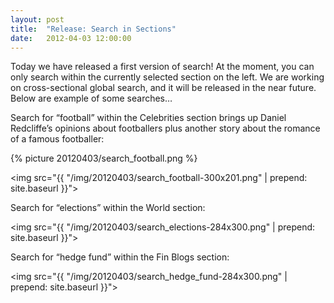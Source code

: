 ```yaml
---
layout: post
title:  "Release: Search in Sections"
date:   2012-04-03 12:00:00
---
```


Today we have released a first version of search! At the moment, you 
can only search within the currently selected section on the left. 
We are working on cross-sectional global search, and it will be released 
in the near future. Below are example of some searches… 

Search for “football” within the Celebrities section brings up 
Daniel Redcliffe’s opinions about footballers plus another story 
about the romance of a famous footballer:

{% picture 20120403/search_football.png %}

<img src="{{ "/img/20120403/search_football-300x201.png" | prepend: site.baseurl }}">

<!--more-->

Search for “elections” within the World section:

<img src="{{ "/img/20120403/search_elections-284x300.png" | prepend: site.baseurl }}">

Search for “hedge fund” within the Fin Blogs section:

<img src="{{ "/img/20120403/search_hedge_fund-284x300.png" | prepend: site.baseurl }}">
